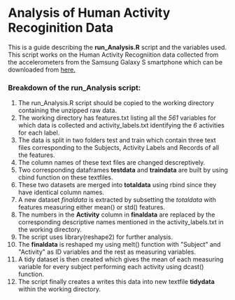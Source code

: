 Analysis of Human Activity Recoginition Data
============================================


  This is a guide describing the **run_Analysis.R** script and the variables used. This script works on the Human Activity Recogniition data collected from the accelerometers from the Samsung Galaxy S smartphone which can be downloaded from [here.](https://d396qusza40orc.cloudfront.net/getdata%2Fprojectfiles%2FUCI%20HAR%20Dataset.zip)
  
### Breakdown of the run_Analysis script:
  1. The run_Analysis.R script should be copied to the working directory containing the unzipped raw data.
  2. The working directory has features.txt listing all the *561* variables for which data is collected and activity_labels.txt identifying the *6* activities for each label.
  3. The data is split in two folders test and train which contain three text files corresponding to the Subjects, Activity Labels and Records of all the features.
  4. The column names of these text files are changed descreptively.
  5. Two corresponding dataframes **testdata** and **traindata** are built by using cbind function on these textfiles.
  6. These two datasets are merged into **totaldata** using rbind since they have identical column names.
  7. A new dataset *finaldata* is extracted by subsetting the *totaldata* with features measuring either mean() or std() features.
  8. The numbers in the **Activity** column in **finaldata** are replaced by the corresponding descriptive names mentioned in the activity_labels.txt in the working directory.
  9. The script uses library(reshape2) for further analysis.
  10. The **finaldata** is reshaped my using melt() function with "Subject" and "Activity" as ID variables and the rest as measuring variables.
  11. A tidy dataset is then created which gives the mean of each measuring variable for every subject performing each activity using dcast() function.
  12. The script finally creates a writes this data into new textfile **tidydata** within the working directory.
